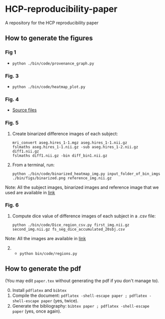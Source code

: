 # HCP-reproducibility-paper
A repository for the HCP reproducibility paper

## How to generate the figures

### Fig 1

* `python ./bin/code/provenance_graph.py`

### Fig. 3
* `python ./bin/code/heatmap_plot.py`

### Fig. 4

* [Source files](Consider:/data/asalari/ali-tests/paper_images/pfs_fnirt_imgs/)

### Fig. 5

1. Create binarized difference images of each subject:
    ```
    mri_convert aseg.hires_1-1.mgz aseg.hires_1-1.nii.gz
    fslmaths aseg.hires_1-1.nii.gz -sub aseg.hires_1-2.nii.gz diff1.nii.gz
    fslmaths diff1.nii.gz -bin diff_bin1.nii.gz
    ```

2. From a terminal, run:

    ```
    python ./bin/code/binarized_heatmap_img.py input_folder_of_bin_imgs ./bin/figs/binarized.png reference_img.nii.gz
    ```

Note: All the subject images, binarized images and reference image that we used are available in [link](Consider:/data/asalari/ali-tests/paper_images/fs_aseg_imgs) 

### Fig. 6

1. Compute dice value of difference images of each subject in a .csv file:
    ```
    python ./bin/code/Dice_region_csv.py first_img.nii.gz second_img.nii.gz fs_seg_dice_accumulated_20sbj.csv
    ``` 
Note: All the images are available in [link](Consider:/data/asalari/ali-tests/paper_images/fs_aseg_imgs)

2. * `python bin/code/regions.py`

## How to generate the pdf

(You may edit ```paper.tex``` without generating the pdf if you don't manage to).

0. Install ```pdflatex``` and ```bibtex```
1. Compile the document: ```pdflatex -shell-escape paper ; pdflatex -shell-escape paper``` (yes, twice).
2. Generate the bibliography: ```bibtex paper ; pdflatex -shell-escape paper``` (yes, once again).

